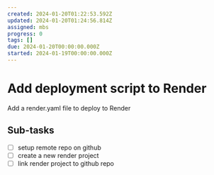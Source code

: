 ```yaml
---
created: 2024-01-20T01:22:53.592Z
updated: 2024-01-20T01:24:56.814Z
assigned: mbs
progress: 0
tags: []
due: 2024-01-20T00:00:00.000Z
started: 2024-01-19T00:00:00.000Z
---
```


# Add deployment script to Render

Add a render.yaml file to deploy to Render

## Sub-tasks

- [ ] setup remote repo on github
- [ ] create a new render project
- [ ] link render project to github repo
